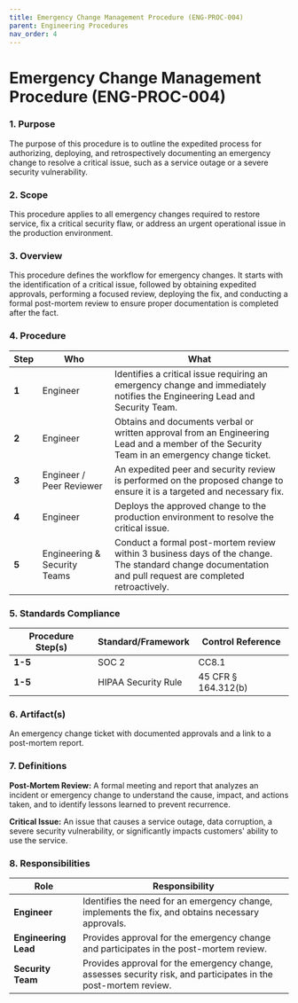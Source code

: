 ```yaml
---
title: Emergency Change Management Procedure (ENG-PROC-004)
parent: Engineering Procedures
nav_order: 4
---
```


# Emergency Change Management Procedure (ENG-PROC-004)

### 1. Purpose

The purpose of this procedure is to outline the expedited process for authorizing, deploying, and retrospectively documenting an emergency change to resolve a critical issue, such as a service outage or a severe security vulnerability.

### 2. Scope

This procedure applies to all emergency changes required to restore service, fix a critical security flaw, or address an urgent operational issue in the production environment.

### 3. Overview

This procedure defines the workflow for emergency changes. It starts with the identification of a critical issue, followed by obtaining expedited approvals, performing a focused review, deploying the fix, and conducting a formal post-mortem review to ensure proper documentation is completed after the fact.

### 4. Procedure

| **Step** | **Who**                      | **What**                                                                                                                                                           |
| -------- | ---------------------------- | ------------------------------------------------------------------------------------------------------------------------------------------------------------------ |
| **1**    | Engineer                     | Identifies a critical issue requiring an emergency change and immediately notifies the Engineering Lead and Security Team.                                           |
| **2**    | Engineer                     | Obtains and documents verbal or written approval from an Engineering Lead and a member of the Security Team in an emergency change ticket.                             |
| **3**    | Engineer / Peer Reviewer     | An expedited peer and security review is performed on the proposed change to ensure it is a targeted and necessary fix.                                              |
| **4**    | Engineer                     | Deploys the approved change to the production environment to resolve the critical issue.                                                                           |
| **5**    | Engineering & Security Teams | Conduct a formal post-mortem review within 3 business days of the change. The standard change documentation and pull request are completed retroactively.            |

### 5. Standards Compliance

| **Procedure Step(s)** | **Standard/Framework**     | **Control Reference**     |
| --------------------- | -------------------------- | ------------------------- |
| **1-5**               | SOC 2                      | CC8.1                     |
| **1-5**               | HIPAA Security Rule        | 45 CFR § 164.312(b)       |

### 6. Artifact(s)

An emergency change ticket with documented approvals and a link to a post-mortem report.

### 7. Definitions

**Post-Mortem Review:** A formal meeting and report that analyzes an incident or emergency change to understand the cause, impact, and actions taken, and to identify lessons learned to prevent recurrence.

**Critical Issue:** An issue that causes a service outage, data corruption, a severe security vulnerability, or significantly impacts customers' ability to use the service.

### 8. Responsibilities

| **Role**           | **Responsibility**                                                                                             |
| ------------------ | -------------------------------------------------------------------------------------------------------------- |
| **Engineer**       | Identifies the need for an emergency change, implements the fix, and obtains necessary approvals.                |
| **Engineering Lead** | Provides approval for the emergency change and participates in the post-mortem review.                         |
| **Security Team**  | Provides approval for the emergency change, assesses security risk, and participates in the post-mortem review. |
